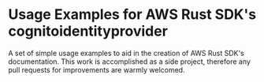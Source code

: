 # Usage Examples for AWS Rust SDK's cognitoidentityprovider

A set of simple usage examples to aid in the creation of AWS Rust SDK's documentation. This work is accomplished as a 
side project, therefore any pull requests for improvements are warmly welcomed.